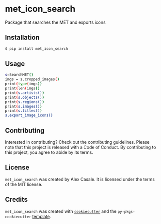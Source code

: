 # met_icon_search

Package that searches the MET and exports icons

## Installation

```bash
$ pip install met_icon_search
```

## Usage

```bash
s=SearchMET()
imgs = s.cropped_images()
print(type(imgs))
print(len(imgs))
print(s.artists())
print(s.objects())
print(s.regions())
print(s.images())
print(s.titles())
s.export_image_icons()
```

## Contributing

Interested in contributing? Check out the contributing guidelines. Please note that this project is released with a Code of Conduct. By contributing to this project, you agree to abide by its terms.

## License

`met_icon_search` was created by Alex Casale. It is licensed under the terms of the MIT license.

## Credits

`met_icon_search` was created with [`cookiecutter`](https://cookiecutter.readthedocs.io/en/latest/) and the `py-pkgs-cookiecutter` [template](https://github.com/py-pkgs/py-pkgs-cookiecutter).
